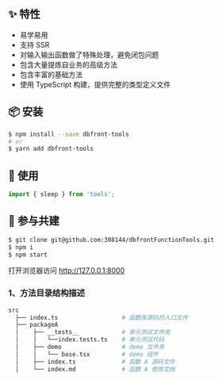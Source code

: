 ## ✨ 特性

- 易学易用
- 支持 SSR
- 对输入输出函数做了特殊处理，避免闭包问题
- 包含大量提炼自业务的高级方法
- 包含丰富的基础方法
- 使用 TypeScript 构建，提供完整的类型定义文件

## 📦 安装

```bash
$ npm install --save dbfront-tools
# or
$ yarn add dbfront-tools
```

## 🔨 使用

```ts
import { sleep } from 'tools';
```

## 🤝 参与共建

```bash
$ git clone git@github.com:308144/dbfrontFunctionTools.git
$ npm i
$ npm start
```

打开浏览器访问 http://127.0.0.1:8000

### 1、方法目录结构描述

```bash
src
  ├── index.ts                  # 函数库源码的入口文件
  ├── packageA
  │    ├── __tests__            # 单元测试文件夹
  │    │   └──index.tests.ts    # 单元测试代码
  │    ├── demo                 # demo 文件夹
  │    │   └── base.tsx         # demo 组件
  │    ├── index.ts             # 函数 A 源码文件
  │    └── index.md             # 函数 A 使用文档
```

